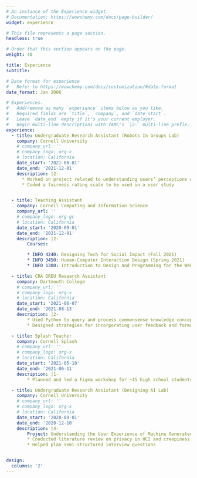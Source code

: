 ```yaml
---
# An instance of the Experience widget.
# Documentation: https://wowchemy.com/docs/page-builder/
widget: experience

# This file represents a page section.
headless: true

# Order that this section appears on the page.
weight: 40

title: Experience
subtitle:

# Date format for experience
#   Refer to https://wowchemy.com/docs/customization/#date-format
date_format: Jan 2006

# Experiences.
#   Add/remove as many `experience` items below as you like.
#   Required fields are `title`, `company`, and `date_start`.
#   Leave `date_end` empty if it's your current employer.
#   Begin multi-line descriptions with YAML's `|2-` multi-line prefix.
experience:
  - title: Undergraduate Research Assistant (Robots In Groups Lab)
    company: Cornell University
    # company_url: ''
    # company_logo: org-x
    # location: California
    date_start: '2021-08-01'
    date_end: '2021-12-01'
    description: |2-
      * Worked on project related to understanding users’ perceptions of fairness regarding AI work allocation in teams
      * Coded a fairness rating scale to be used in a user study


  - title: Teaching Assistant
    company: Cornell Computing and Information Science
    company_url: ''
    # company_logo: org-gc
    # location: California
    date_start: '2020-09-01'
    date_end: '2021-12-01'
    description: |2-
        Courses:

        * INFO 4240: Designing Tech for Social Impact (Fall 2021)
        * INFO 3450: Human-Computer Interaction Design (Spring 2021)
        * INFO 1300: Introduction to Design and Programming for the Web (Fall 2020)

  - title: CRA DREU Research Assistant
    company: Dartmouth College
    # company_url: ''
    # company_logo: org-x
    # location: California
    date_start: '2021-06-07'
    date_end: '2021-08-13'
    description: |2-
        * Used Python to query and process commonsense knowledge concepts and generate questionanswer pairs from text for AISpy, an agent capable of playing “I Spy” games
        * Designed strategies for incorporating user feedback and formulating output in a way that is valuable to children when the system fails

  - title: Splash Teacher
    company: Cornell Splash
    # company_url: ''
    # company_logo: org-x
    # location: California
    date_start: '2021-05-10'
    date_end: '2021-06-11'
    description: |1-
        * Planned and led a Figma workshop for ~15 high school students

  - title: Undergraduate Research Assistant (Designing AI Lab)
    company: Cornell University
    # company_url: ''
    # company_logo: org-x
    # location: California
    date_start: '2020-09-01'
    date_end: '2020-12-10'
    description: |4-
        Project: Understanding the User Experience of Machine Generated Language
        * Conducted literature review on privacy in HCI and creepiness
        * Helped plan semi-structured interview questions


design:
  columns: '2'
---
```

